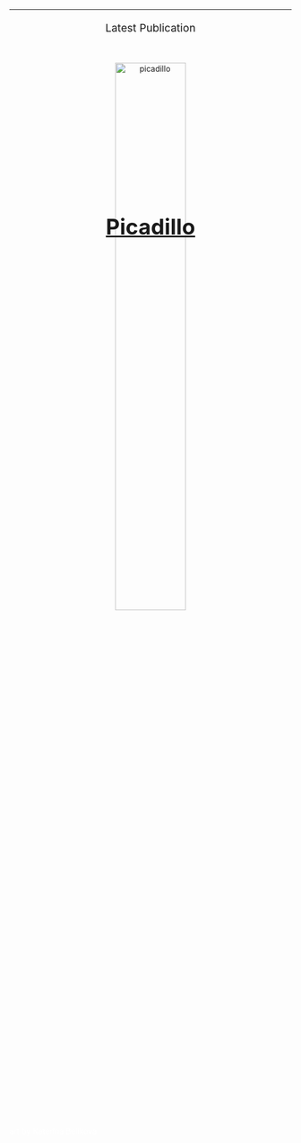 ## 

---

<p style="text-align: center; font-size:2vw;">Latest Publication</p>

&nbsp;

<div style="position:relative;text-align:center;">
  <img src="/images/picadillo.png" alt="picadillo" style="width:50%;">
  <div style="position:absolute;left:50%;top:15%;transform:translate(-50%,-50%);color:white;font-weight:bold;font-size:4vw;"><a href="https://www.thedreadmachine.com/picadillo/" target="_blank">Picadillo</a></div>
  <div style="position:absolute;bottom:2%;color:white;">art by Katerina Belikova</div>
</div>

